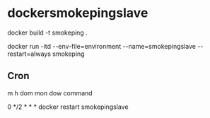 # dockersmokepingslave
docker build -t smokeping .

docker run -itd --env-file=environment --name=smokepingslave --restart=always smokeping

## Cron
m h  dom mon dow   command

0 */2 * * * docker restart smokepingslave
